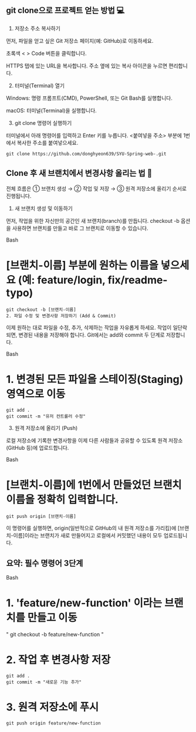 ## git clone으로 프로젝트 얻는 방법 💻
1. 저장소 주소 복사하기

먼저, 파일을 얻고 싶은 Git 저장소 페이지(예: GitHub)로 이동하세요.

초록색 < > Code 버튼을 클릭합니다.

HTTPS 탭에 있는 URL을 복사합니다. 주소 옆에 있는 복사 아이콘을 누르면 편리합니다.

2. 터미널(Terminal) 열기

Windows: 명령 프롬프트(CMD), PowerShell, 또는 Git Bash를 실행합니다.

macOS: 터미널(Terminal)을 실행합니다.

3. git clone 명령어 실행하기

터미널에서 아래 명령어를 입력하고 Enter 키를 누릅니다. <붙여넣을 주소> 부분에 1번에서 복사한 주소를 붙여넣으세요.
 ```
git clone https://github.com/donghyeon639/SYU-Spring-web-.git
 ```

## Clone 후 새 브랜치에서 변경사항 올리는 법 🌿
전체 흐름은 ① 브랜치 생성 → ② 작업 및 저장 → ③ 원격 저장소에 올리기 순서로 진행됩니다.

1. 새 브랜치 생성 및 이동하기

먼저, 작업을 위한 자신만의 공간인 새 브랜치(branch)를 만듭니다. checkout -b 옵션을 사용하면 브랜치를 만들고 바로 그 브랜치로 이동할 수 있습니다.

Bash

# [브랜치-이름] 부분에 원하는 이름을 넣으세요 (예: feature/login, fix/readme-typo)
 ```
git checkout -b [브랜치-이름]
2. 파일 수정 및 변경사항 저장하기 (Add & Commit)
 ```

이제 원하는 대로 파일을 수정, 추가, 삭제하는 작업을 자유롭게 하세요. 작업이 일단락되면, 변경된 내용을 저장해야 합니다. Git에서는 add와 commit 두 단계로 저장합니다.

Bash

# 1. 변경된 모든 파일을 스테이징(Staging) 영역으로 이동
 ```
git add .
git commit -m "유저 컨트롤러 수정"
 ```
3. 원격 저장소에 올리기 (Push)

로컬 저장소에 기록한 변경사항을 이제 다른 사람들과 공유할 수 있도록 원격 저장소(GitHub 등)에 업로드합니다.

Bash

# [브랜치-이름]에 1번에서 만들었던 브랜치 이름을 정확히 입력합니다.
 ```
git push origin [브랜치-이름]
 ```
이 명령어를 실행하면, origin(일반적으로 GitHub의 내 원격 저장소를 가리킴)에 [브랜치-이름]이라는 브랜치가 새로 만들어지고 로컬에서 커밋했던 내용이 모두 업로드됩니다.

## 요약: 필수 명령어 3단계
Bash

# 1. 'feature/new-function' 이라는 브랜치를 만들고 이동
"
git checkout -b feature/new-function
"
# 2. 작업 후 변경사항 저장
 ```
git add .
git commit -m "새로운 기능 추가"
 ```

# 3. 원격 저장소에 푸시
 ```
git push origin feature/new-function
 ```

